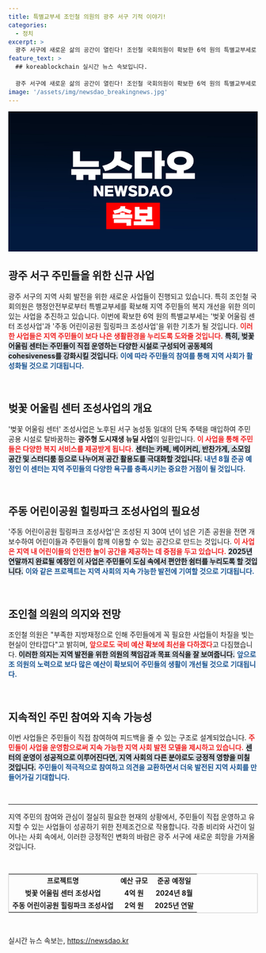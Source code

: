 ```yaml
---
title: 특별교부세 조인철 의원의 광주 서구 기적 이야기!
categories:
  - 정치
excerpt: >
  광주 서구에 새로운 삶의 공간이 열린다! 조인철 국회의원이 확보한 6억 원의 특별교부세로 벚꽃 어울림 센터와 주동 어린이공원이 새롭게 변신할 예정이다. 주민 중심의 카페와 놀이터가 기대된다!
feature_text: >
  ## koreablockchain 실시간 뉴스 속보입니다.

  광주 서구에 새로운 삶의 공간이 열린다! 조인철 국회의원이 확보한 6억 원의 특별교부세로 벚꽃 어울림 센터와 주동 어린이공원이 새롭게 변신할 예정이다. 주민 중심의 카페와 놀이터가 기대된다!
image: '/assets/img/newsdao_breakingnews.jpg'
---
```


<p><img src="/assets/img/newsdao_breakingnews.jpg" alt="koreablockchain 속보" /></p>

<h2 data-ke-size="size26">광주 서구 주민들을 위한 신규 사업</h2>

<p data-ke-size="size16">광주 서구의 지역 사회 발전을 위한 새로운 사업들이 진행되고 있습니다. 특히 조인철 국회의원은 행정안전부로부터 특별교부세를 확보해 지역 주민들의 복지 개선을 위한 의미 있는 사업을 추진하고 있습니다. 이번에 확보한 6억 원의 특별교부세는 '벚꽃 어울림 센터 조성사업'과 '주동 어린이공원 힐링파크 조성사업'을 위한 기초가 될 것입니다. <b><span style="color: #ee2323;">이러한 사업들은 지역 주민들이 보다 나은 생활환경을 누리도록 도와줄 것입니다.</span></b> <b><span style="background-color: #21538527;">특히, 벚꽃 어울림 센터는 주민들이 직접 운영하는 다양한 시설로 구성되어 공동체의 cohesiveness를 강화시킬 것입니다.</span></b> <b><span style="color: #1a5490;">이에 따라 주민들의 참여를 통해 지역 사회가 활성화될 것으로 기대됩니다.</span></b></p>

<p data-ke-size="size16">&nbsp;</p>

<h2 data-ke-size="size26">벚꽃 어울림 센터 조성사업의 개요</h2>

<p data-ke-size="size16">'벚꽃 어울림 센터' 조성사업은 노후된 서구 농성동 일대의 단독 주택을 매입하여 주민 공용 시설로 탈바꿈하는 <b>광주형 도시재생 뉴딜 사업</b>의 일환입니다. <b><span style="color: #ee2323;">이 사업을 통해 주민들은 다양한 복지 서비스를 제공받게 됩니다.</span></b> <b><span style="background-color: #21538527;">센터는 카페, 베이커리, 반찬가게, 소모임 공간 및 스터디룸 등으로 나누어져 공간 활용도를 극대화할 것입니다.</span></b> <b><span style="color: #1a5490;">내년 8월 준공 예정인 이 센터는 지역 주민들의 다양한 욕구를 충족시키는 중요한 거점이 될 것입니다.</span></b></p>

<p data-ke-size="size16">&nbsp;</p>

<h2 data-ke-size="size26">주동 어린이공원 힐링파크 조성사업의 필요성</h2>

<p data-ke-size="size16">'주동 어린이공원 힐링파크 조성사업'은 조성된 지 30여 년이 넘은 기존 공원을 전면 개보수하여 어린이들과 주민들이 함께 이용할 수 있는 공간으로 만드는 것입니다. <b><span style="color: #ee2323;">이 사업은 지역 내 어린이들의 안전한 놀이 공간을 제공하는 데 중점을 두고 있습니다.</span></b> <b><span style="background-color: #21538527;">2025년 연말까지 완료될 예정인 이 사업은 주민들이 도심 속에서 편안한 쉼터를 누리도록 할 것입니다.</span></b> <b><span style="color: #1a5490;">이와 같은 프로젝트는 지역 사회의 지속 가능한 발전에 기여할 것으로 기대됩니다.</span></b></p>

<p data-ke-size="size16">&nbsp;</p>

<h2 data-ke-size="size26">조인철 의원의 의지와 전망</h2>

<p data-ke-size="size16">조인철 의원은 "부족한 지방재정으로 인해 주민들에게 꼭 필요한 사업들이 차질을 빚는 현실이 안타깝다"고 밝히며, <b><span style="color: #ee2323;">앞으로도 국비 예산 확보에 최선을 다하겠다</span></b>고 다짐했습니다. <b><span style="background-color: #21538527;">이러한 의지는 지역 발전을 위한 의원의 책임감과 목표 의식을 잘 보여줍니다.</span></b> <b><span style="color: #1a5490;">앞으로 조 의원의 노력으로 보다 많은 예산이 확보되어 주민들의 생활이 개선될 것으로 기대됩니다.</span></b></p>

<p data-ke-size="size16">&nbsp;</p>

<h2 data-ke-size="size26">지속적인 주민 참여와 지속 가능성</h2>

<p data-ke-size="size16">이번 사업들은 주민들이 직접 참여하여 피드백을 줄 수 있는 구조로 설계되었습니다. <b><span style="color: #ee2323;">주민들이 사업을 운영함으로써 지속 가능한 지역 사회 발전 모델을 제시하고 있습니다.</span></b> <b><span style="background-color: #21538527;">센터의 운영이 성공적으로 이루어진다면, 지역 사회의 다른 분야로도 긍정적 영향을 미칠 것입니다.</span></b> <b><span style="color: #1a5490;">주민들이 적극적으로 참여하고 의견을 교환하면서 더욱 발전된 지역 사회를 만들어가길 기대합니다.</span></b></p>

<p data-ke-size="size16">&nbsp;</p>

<hr />

<p data-ke-size="size16">지역 주민의 참여와 관심이 절실히 필요한 현재의 상황에서, 주민들이 직접 운영하고 유지할 수 있는 사업들이 성공하기 위한 전제조건으로 작용합니다. 각종 비리와 사건이 일어나는 사회 속에서, 이러한 긍정적인 변화의 바람은 광주 서구에 새로운 희망을 가져올 것입니다.</p>

<p data-ke-size="size16">&nbsp;</p>

<table style="width: 100%; height: auto; border: 1px solid #ccc;">
    <tbody>
        <tr>
            <td style="text-align: center; height: 17px;"><b>프로젝트명</b></td>
            <td style="text-align: center; height: 17px;"><b>예산 규모</b></td>
            <td style="text-align: center; height: 17px;"><b>준공 예정일</b></td>
        </tr>
        <tr>
            <td style="text-align: center; height: 17px;"><b>벚꽃 어울림 센터 조성사업</b></td>
            <td style="text-align: center; height: 17px;"><b>4억 원</b></td>
            <td style="text-align: center; height: 17px;"><b>2024년 8월</b></td>
        </tr>
        <tr>
            <td style="text-align: center; height: 17px;"><b>주동 어린이공원 힐링파크 조성사업</b></td>
            <td style="text-align: center; height: 17px;"><b>2억 원</b></td>
            <td style="text-align: center; height: 17px;"><b>2025년 연말</b></td>
        </tr>
    </tbody>
</table>

<p data-ke-size="size16">&nbsp;</p>
실시간 뉴스 속보는, <a href="https://newsdao.kr" rel="dofollow">https://newsdao.kr</a>


